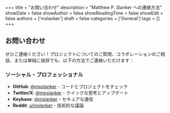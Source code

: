 +++
title = "お問い合わせ"
description = "Matthew P. Slanker への連絡方法"
showDate = false
showAuthor = false
showReadingTime = false
showEdit = false
authors = ['mslanker']
draft = false
categories = ['General']
tags = []
+++


## お問い合わせ

ぜひご連絡ください！プロジェクトについてのご質問、コラボレーションのご相談、または単純に挨拶でも、以下の方法でご連絡いただけます：

<!-- ### メール

- **メイン**: [dev@msitp.com](mailto:dev@msitp.com)
- **返信時間**: 通常、1〜2営業日以内に返信いたします -->

### ソーシャル・プロフェッショナル

- **GitHub**: [@mpslanker](https://github.com/mpslanker) - コードとプロジェクトをチェック
- **Twitter/X**: [@mpslanker](https://twitter.com/mpslanker) - クイックな思考とアップデート
- **Keybase**: [@mslanker](https://keybase.io/mslanker) - セキュアな通信
- **Reddit**: [u/mslanker](https://reddit.com/user/mslanker) - 技術的な議論

<!-- ### 興味のある分野

- **技術的な議論**: DevOps、コンテナ化、自動化
- **コラボレーション**: オープンソースプロジェクト、技術文書
- **学習**: 新しい技術やアプローチについて議論するのが好き
- **フィードバック**: ブログ記事やプロジェクトについてのご意見 -->

<!-- ### 最適な連絡方法

- **簡単な質問**: Twitter/X または Reddit
- **技術的な議論**: GitHub の issue またはメール
- **コラボレーション**: メールまたは GitHub
- **セキュアな通信**: Keybase -->

<!-- ### 返信時間

通常、1〜2営業日以内に返信いたします。緊急の場合は、メッセージの件名にその旨をご記載ください。 -->
